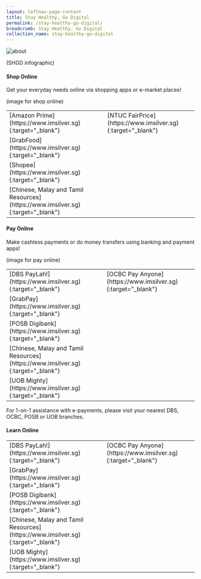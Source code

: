 ```yaml
---
layout: leftnav-page-content
title: Stay Healthy, Go Digital
permalink: /stay-healthy-go-digital/
breadcrumb: Stay Healthy, Go Digital
collection_name: stay-healthy-go-digital
---
```


![about](/images/about/about.jpg)

(SHGD infographic)
  
#### Shop Online

Get your everyday needs online via shopping apps or e-market places!

(image for shop online)

<table>
  <tr><td>[Amazon Prime] (https://www.imsilver.sg){:target="_blank"}<br></td>
  <td>[NTUC FairPrice] (https://www.imsilver.sg){:target="_blank"}<br></td></tr>
<tr>  
 <td>[GrabFood] (https://www.imsilver.sg){:target="_blank"}<br></td></tr>
 <td>[Shopee] (https://www.imsilver.sg){:target="_blank"}<br></td></tr>
<tr>  
 <td>[Chinese, Malay and Tamil Resources] (https://www.imsilver.sg){:target="_blank"}<br></td></tr>
</table>

#### Pay Online

Make cashless payments or do money transfers using banking and payment apps!

(image for pay online)

<table>
  <tr><td>[DBS PayLah!] (https://www.imsilver.sg){:target="_blank"}<br></td>
  <td>[OCBC Pay Anyone] (https://www.imsilver.sg){:target="_blank"}<br></td></tr>
<tr>  
 <td>[GrabPay] (https://www.imsilver.sg){:target="_blank"}<br></td></tr>
 <td>[POSB Digibank] (https://www.imsilver.sg){:target="_blank"}<br></td></tr>
<tr>  
  <td>[Chinese, Malay and Tamil Resources] (https://www.imsilver.sg){:target="_blank"}<br></td></tr>
  <td>[UOB Mighty] (https://www.imsilver.sg){:target="_blank"}<br></td></tr>
</table>

For 1-on-1 assistance with e-payments, please visit your nearest DBS, OCBC, POSB or UOB branches.

#### Learn Online

<table>
  <tr><td>[DBS PayLah!] (https://www.imsilver.sg){:target="_blank"}<br></td>
  <td>[OCBC Pay Anyone] (https://www.imsilver.sg){:target="_blank"}<br></td></tr>
<tr>  
 <td>[GrabPay] (https://www.imsilver.sg){:target="_blank"}<br></td></tr>
 <td>[POSB Digibank] (https://www.imsilver.sg){:target="_blank"}<br></td></tr>
<tr>  
  <td>[Chinese, Malay and Tamil Resources] (https://www.imsilver.sg){:target="_blank"}<br></td></tr>
  <td>[UOB Mighty] (https://www.imsilver.sg){:target="_blank"}<br></td></tr>
</table>
